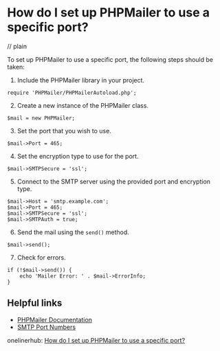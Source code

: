 # How do I set up PHPMailer to use a specific port?
// plain

To set up PHPMailer to use a specific port, the following steps should be taken:

1. Include the PHPMailer library in your project.

```
require 'PHPMailer/PHPMailerAutoload.php';
```

2. Create a new instance of the PHPMailer class.

```
$mail = new PHPMailer;
```

3. Set the port that you wish to use.

```
$mail->Port = 465;
```

4. Set the encryption type to use for the port.

```
$mail->SMTPSecure = 'ssl';
```

5. Connect to the SMTP server using the provided port and encryption type.

```
$mail->Host = 'smtp.example.com';
$mail->Port = 465;
$mail->SMTPSecure = 'ssl';
$mail->SMTPAuth = true;
```

6. Send the mail using the `send()` method.

```
$mail->send();
```

7. Check for errors.

```
if (!$mail->send()) {
    echo 'Mailer Error: ' . $mail->ErrorInfo;
}
```

## Helpful links

- [PHPMailer Documentation](https://github.com/PHPMailer/PHPMailer)
- [SMTP Port Numbers](https://www.arclab.com/en/kb/email/list-of-smtp-and-pop3-servers-mailserver-list.html)

onelinerhub: [How do I set up PHPMailer to use a specific port?](https://onelinerhub.com/phpmailer/how-do-i-set-up-phpmailer-to-use-a-specific-port)